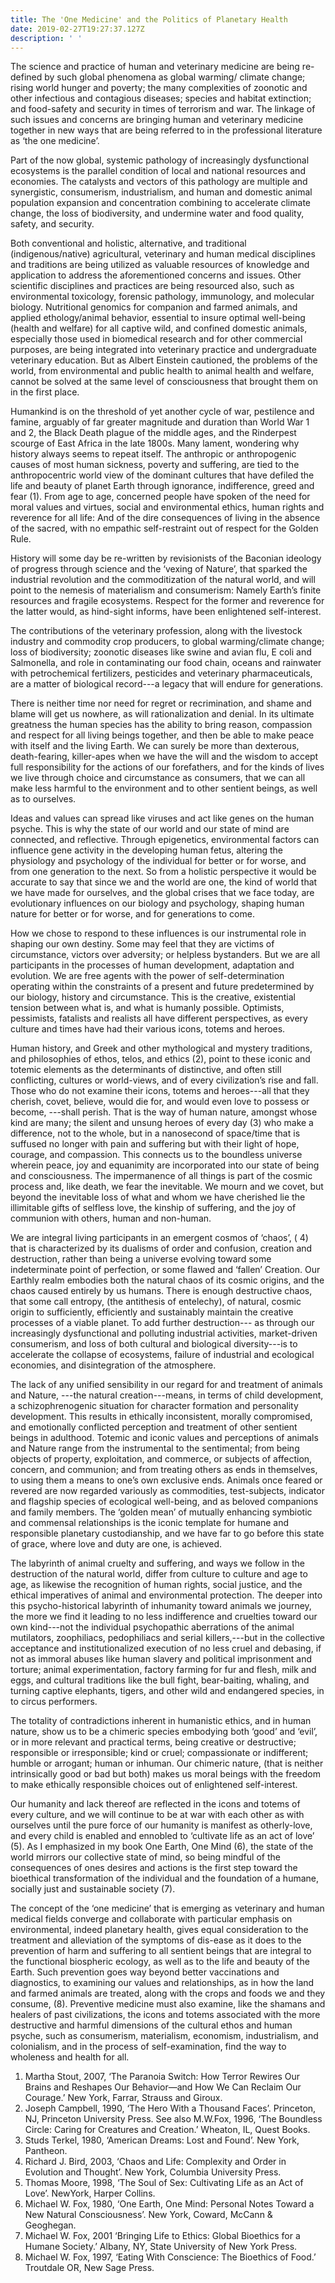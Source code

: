 ```yaml
---
title: The 'One Medicine' and the Politics of Planetary Health
date: 2019-02-27T19:27:37.127Z
description: ' '
---
```

The science and practice of human and veterinary medicine are being re-defined by such global phenomena as global warming/ climate change; rising world hunger and poverty; the many complexities of zoonotic and other infectious and contagious diseases; species and habitat extinction; and food-safety and security in times of terrorism and war. The linkage of such issues and concerns are bringing human and veterinary medicine together in new ways that are being referred to in the professional literature as ‘the one medicine’.

Part of the now global, systemic pathology of increasingly dysfunctional ecosystems is the parallel condition of local and national resources and economies. The catalysts and vectors of this pathology are multiple and synergistic, consumerism, industrialism, and  human and domestic animal population expansion and concentration combining to accelerate climate change, the loss of biodiversity,  and undermine water and food quality, safety, and security.

Both conventional and holistic, alternative, and traditional (indigenous/native) agricultural, veterinary and human medical disciplines and traditions are being utilized as valuable resources of knowledge and application to address the aforementioned concerns and issues. Other scientific disciplines and practices are being resourced also, such as environmental toxicology, forensic pathology, immunology, and molecular biology. Nutritional genomics for companion and farmed animals,  and applied ethology/animal behavior, essential to insure optimal well-being (health and welfare) for all captive wild, and confined domestic animals, especially those used in biomedical research and for other commercial purposes, are being integrated into veterinary practice and undergraduate veterinary education. But as Albert Einstein cautioned, the problems of the world, from environmental and public health to animal health and welfare, cannot be solved at the same level of consciousness that brought them on in the first place.

Humankind is on the threshold of yet another cycle of war, pestilence and famine, arguably of far greater magnitude and duration than World War 1 and 2, the Black Death plague of the middle ages, and the Rinderpest scourge of East Africa in the late 1800s. Many lament, wondering why history always seems to repeat itself.  The anthropic or anthropogenic causes of most human sickness, poverty and suffering, are tied to the anthropocentric world view of the dominant cultures that have defiled the life and beauty of planet Earth through ignorance, indifference, greed and fear (1). From age to age, concerned people have spoken of the need for moral values and virtues, social and environmental ethics, human rights and reverence for all life: And of the dire consequences of living in the absence of the sacred, with no empathic self-restraint out of respect for the Golden Rule.

History will some day be re-written by revisionists of the Baconian ideology of progress through science and the ‘vexing of Nature’, that sparked the industrial revolution and the commoditization of the natural world, and will point to the nemesis of materialism and consumerism: Namely Earth’s finite resources and fragile ecosystems. Respect for the former and reverence for the latter would, as hind-sight informs, have been enlightened self-interest.

The contributions of the veterinary profession, along with the livestock industry and commodity crop producers, to global warming/climate change; loss of biodiversity; zoonotic diseases like swine and avian flu, E coli and Salmonella, and role in contaminating our food chain, oceans and rainwater with petrochemical fertilizers, pesticides and veterinary pharmaceuticals, are a matter of biological record---a legacy that will endure for generations.

There is neither time nor need for regret or recrimination, and shame and blame will get us nowhere, as will rationalization and denial. In its ultimate greatness the human species has the ability to bring reason, compassion and respect for all living beings together, and then be able to make peace with itself and the living Earth. We can surely be more than dexterous, death-fearing, killer-apes when we have the will and the wisdom to accept full responsibility for the actions of our forefathers, and for the kinds of lives we live through choice and circumstance as consumers, that we can all make less harmful to the environment and to other sentient beings, as well as to ourselves.

Ideas and values can spread like viruses and act like genes on the human psyche. This is why the state of our world and our state of mind are connected, and reflective. Through epigenetics, environmental factors can influence gene activity in the developing human fetus, altering the physiology and psychology of the individual for better or for worse, and from one generation to the next. So from a holistic perspective it would be accurate to say that since we and the world are one, the kind of world that we have made for ourselves, and the global crises that we face today, are evolutionary influences on our biology and psychology, shaping human nature for better or for worse, and for generations to come.

How we chose to respond to these influences is our instrumental role in shaping our own destiny. Some may feel that they are victims of circumstance, victors over adversity; or helpless bystanders. But we are all participants in the processes of human development, adaptation and evolution. We are free agents with the power of self-determination operating within the constraints of a present and future predetermined by our biology, history and circumstance. This is the creative, existential tension between what is, and what is humanly possible. Optimists, pessimists, fatalists and realists all have different perspectives, as every culture and times have had their various icons, totems and heroes.

Human history, and Greek and other mythological and mystery traditions, and philosophies of ethos, telos, and ethics (2), point to these iconic and totemic elements as the determinants of distinctive, and often still conflicting, cultures or world-views, and of every civilization’s rise and fall. Those who do not examine their icons, totems and heroes---all that they cherish, covet, believe, would die for, and would even love to possess or become, ---shall perish. That is the way of human nature, amongst whose kind are many; the silent and unsung heroes of every day (3) who make a difference, not to the whole, but in a nanosecond of space/time that is suffused no longer with pain and suffering but with their light of hope, courage, and compassion. This connects us to the boundless universe wherein peace, joy and equanimity are incorporated into our state of being and consciousness.  The impermanence of all things is part of the cosmic process and, like death, we fear the inevitable. We mourn and we covet, but beyond the inevitable loss of what and whom we have cherished lie the illimitable gifts of selfless love, the kinship of suffering, and the joy of communion with others, human and non-human.

We are integral living participants in an emergent cosmos of ‘chaos’, ( 4) that is characterized by its dualisms of order and confusion, creation and destruction, rather than being a universe evolving toward some indeterminate point of perfection, or some flawed and ‘fallen’ Creation. Our Earthly realm embodies both the natural chaos of its cosmic origins, and the chaos caused entirely by us humans. There is enough destructive chaos, that some call entropy, (the antithesis of entelechy), of natural, cosmic origin to sufficiently, efficiently and sustainably maintain the creative processes of a viable planet. To add further destruction--- as through our increasingly dysfunctional and polluting industrial activities, market-driven consumerism, and loss of both cultural and biological diversity---is to accelerate the collapse of ecosystems, failure of industrial and ecological economies, and disintegration of the atmosphere.

The lack of any unified sensibility in our regard for and treatment of animals and Nature, ---the natural creation---means, in terms of child development, a schizophrenogenic situation for character formation and personality development. This results in ethically inconsistent, morally compromised, and emotionally conflicted perception and treatment of other sentient beings in adulthood. Totemic and iconic values and perceptions of animals and Nature range from the instrumental to the sentimental; from being objects of property, exploitation, and commerce, or subjects of affection, concern, and communion; and from treating others as ends in themselves, to using them a means to one’s own exclusive ends. Animals once feared or revered are now regarded variously as commodities, test-subjects, indicator and flagship species of ecological well-being, and as beloved companions and family members. The ‘golden mean’ of mutually enhancing symbiotic and commensal relationships is the iconic template for humane and responsible planetary custodianship, and we have far to go before this state of grace, where love and duty are one, is achieved. 

The labyrinth of animal cruelty and suffering, and ways we follow in the destruction of the natural world, differ from culture to culture and age to age, as likewise the recognition of human rights, social justice, and the ethical imperatives of animal and environmental protection. The deeper into this psycho-historical labyrinth of inhumanity toward animals we journey, the more we find it leading to no less indifference and cruelties toward our own kind---not the individual psychopathic aberrations of the animal mutilators, zoophiliacs, pedophiliacs and serial killers,---but in the collective acceptance and institutionalized execution of  no less cruel and debasing, if not as immoral abuses like human slavery and political imprisonment and torture; animal experimentation, factory farming for fur and flesh, milk and eggs, and cultural traditions like the bull fight, bear-baiting, whaling, and turning captive elephants, tigers, and other wild and endangered species, in to circus performers.

The totality of  contradictions inherent in humanistic ethics, and in human nature, show us to be a chimeric species embodying both ‘good’ and ‘evil’, or in more relevant and practical terms, being creative or destructive; responsible or irresponsible; kind or cruel; compassionate or indifferent; humble or arrogant; human or inhuman. Our chimeric nature, (that is neither intrinsically good or bad but both) makes us moral beings with the freedom to make ethically responsible choices out of enlightened self-interest.

Our humanity and lack thereof are reflected in the icons and totems of every culture, and we will continue to be at war with each other as with ourselves until the pure force of our humanity is manifest as otherly-love, and every child is enabled and ennobled to ‘cultivate life as an act of love’ (5). As I emphasized in my book One Earth, One Mind (6), the state of the world mirrors our collective state of mind, so being mindful of the consequences of ones desires and actions is the first step toward the bioethical transformation of the individual and the foundation of a humane, socially just and sustainable society (7).

The concept of the ‘one medicine’ that is emerging as veterinary and human medical fields converge and collaborate with particular emphasis on environmental, indeed planetary health, gives equal consideration to the treatment and alleviation of the symptoms of dis-ease as it does to the prevention of harm and suffering to all sentient beings that are integral to the functional biospheric ecology, as well as to the life and beauty of the Earth. Such prevention goes way beyond better vaccinations and diagnostics, to examining our values and relationships, as in how the land and farmed animals are treated, along with the crops and foods we and they consume, (8). Preventive medicine must also examine, like the shamans and healers of past civilizations, the icons and totems associated with the more destructive and harmful dimensions of the cultural ethos and human psyche, such as consumerism, materialism, economism, industrialism, and colonialism, and in the process of self-examination, find the way to wholeness and health for all.

1. Martha Stout, 2007, ‘The Paranoia Switch: How Terror Rewires Our Brains and Reshapes Our Behavior—and How We Can Reclaim Our Courage.’  New York, Farrar, Strauss and Giroux.
2. Joseph Campbell, 1990, ‘The Hero With a Thousand Faces’. Princeton, NJ,   Princeton University Press. See also M.W.Fox, 1996, ‘The Boundless Circle: Caring for Creatures and Creation.’ Wheaton, IL, Quest Books.
3. Studs Terkel,  1980, ‘American Dreams: Lost and Found’. New York, Pantheon.
4. Richard J. Bird, 2003, ‘Chaos and Life: Complexity and Order in Evolution and Thought’. New York, Columbia University Press.
5. Thomas Moore, 1998, ‘The Soul of Sex: Cultivating Life as an Act of Love’. NewYork, Harper Collins.
6. Michael W. Fox,  1980, ‘One Earth, One Mind: Personal Notes Toward a New Natural Consciousness’. New York, Coward, McCann & Geoghegan.
7. Michael W. Fox, 2001 ‘Bringing Life to Ethics: Global Bioethics for a Humane Society.’ Albany, NY, State University of New York Press.
8. Michael W. Fox, 1997, ‘Eating With Conscience: The Bioethics of Food.’ Troutdale OR, New Sage Press.
